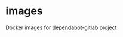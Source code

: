 # images

Docker images for [dependabot-gitlab](https://gitlab.com/dependabot-gitlab/dependabot) project

